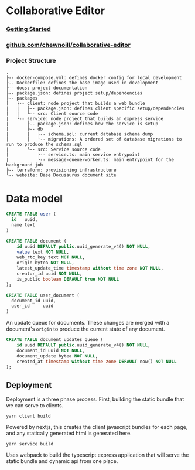 
# Collaborative Editor

### [Getting Started](https://docs.williamcohen.com/website/docs/getting-started)

### [github.com/chewnoill/collaborative-editor](https://github.com/chewnoill/collaborative-editor)

### Project Structure

```
.
├-- docker-compose.yml: defines docker config for local development
├-- Dockerfile: defines the base image used in development
├-- docs: project documentation
├-- package.json: defines project setup/dependencies
├-- packages
|   ├-- client: node project that builds a web bundle
|   |   ├-- package.json: defines client specific setup/dependencies
|   |   └-- src: Client source code
|   └-- service: node project that builds an express service
|       ├-- package.json: defines how the service is setup
|       ├-- db
|       |   ├-- schema.sql: current database schema dump
|       |   └-- migrations: A ordered set of database migrations to run to produce the schema.sql
|       └-- src: Service source code
|           ├-- service.ts: main service entrypoint
|           └-- message-queue-worker.ts: main entrypoint for the background job
├-- terraform: provisioning infrastructure
└-- website: Base Docusaurus document site
```

# Data model

```sql
CREATE TABLE user (
  id   uuid,
  name text
)
```

```sql
CREATE TABLE document (
    id uuid DEFAULT public.uuid_generate_v4() NOT NULL,
    value text NOT NULL,
    web_rtc_key text NOT NULL,
    origin bytea NOT NULL,
    latest_update_time timestamp without time zone NOT NULL,
    creator_id uuid NOT NULL,
    is_public boolean DEFAULT true NOT NULL
);
```

```sql
CREATE TABLE user_document (
  document_id uuid,
  user_id     uuid
)
```

An update queue for documents. These changes are merged with a document's `origin` to produce the current state of any document.

```sql
CREATE TABLE document_updates_queue (
    id uuid DEFAULT public.uuid_generate_v4() NOT NULL,
    document_id uuid NOT NULL,
    document_update bytea NOT NULL,
    created_at timestamp without time zone DEFAULT now() NOT NULL
);
```

## Deployment

Deployment is a three phase process. First, building the static bundle that we can serve to clients.

`yarn client build`

Powered by nextjs, this creates the client javascript bundles for each page, and any statically generated html is generated here.

`yarn service build`

Uses webpack to build the typescript express application that will serve the static bundle and dynamic api from one place.

